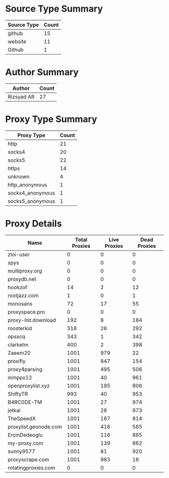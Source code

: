 # Source Type Summary

| Source Type | Count |
|-------------|-------|
| github | 15 |
| website | 11 |
| Github | 1 |


# Author Summary

| Author | Count |
|--------|-------|
| Rizsyad AR | 27 |


# Proxy Type Summary

| Proxy Type | Count |
|------------|-------|
| http | 21 |
| socks4 | 20 |
| socks5 | 22 |
| https | 14 |
| unknown | 4 |
| http_anonymous | 1 |
| socks4_anonymous | 1 |
| socks5_anonymous | 1 |


# Proxy Details

| Name | Total Proxies | Live Proxies | Dead Proxies |
|------|---------------|--------------|---------------|
| zloi-user | 0 | 0 | 0 |
| spys | 0 | 0 | 0 |
| multiproxy.org | 0 | 0 | 0 |
| proxydb.net | 0 | 0 | 0 |
| hookzof | 14 | 2 | 12 |
| rootjazz.com | 1 | 0 | 1 |
| monosans | 72 | 17 | 55 |
| proxyspace.pro | 0 | 0 | 0 |
| proxy-list.download | 192 | 8 | 184 |
| roosterkid | 318 | 26 | 292 |
| opsxcq | 343 | 1 | 342 |
| clarketm | 400 | 2 | 398 |
| Zaeem20 | 1001 | 979 | 22 |
| proxifly | 1001 | 847 | 154 |
| proxy4parsing | 1001 | 495 | 506 |
| mmppx12 | 1001 | 40 | 961 |
| openproxylist.xyz | 1001 | 195 | 806 |
| ShiftyTR | 993 | 40 | 953 |
| B4RC0DE-TM | 1001 | 27 | 974 |
| jetkai | 1001 | 28 | 973 |
| TheSpeedX | 1001 | 187 | 814 |
| proxylist.geonode.com | 1001 | 416 | 585 |
| ErcinDedeoglu | 1001 | 116 | 885 |
| my-proxy.com | 1001 | 139 | 862 |
| sunny9577 | 1001 | 81 | 920 |
| proxyscrape.com | 1001 | 983 | 18 |
| rotatingproxies.com | 0 | 0 | 0 |
